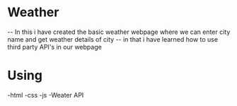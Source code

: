 # Weather

-- In this i have created the basic weather webpage where we can enter city name and get weather details of city 
-- in that i have learned how to use third party API's in our webpage 

# Using 
-html
-css
-js
-Weater API 
